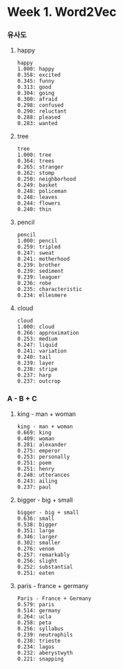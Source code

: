 # Week 1. Word2Vec

### 유사도

1. happy

   ```
   happy
   1.000: happy
   0.358: excited
   0.345: funny
   0.313: good
   0.304: going
   0.300: afraid
   0.298: confused
   0.290: reluctant
   0.288: pleased
   0.283: wanted
   ```

2. tree

   ```
   tree
   1.000: tree
   0.364: trees
   0.265: stranger
   0.262: stomp
   0.250: neighborhood
   0.249: basket
   0.248: policeman
   0.248: leaves
   0.244: flowers
   0.240: thin
   ```

3. pencil

   ```
   pencil
   1.000: pencil
   0.259: tripled
   0.247: sweat
   0.241: motherhood
   0.239: brother
   0.239: sediment
   0.239: leaguer
   0.236: robe
   0.235: characteristic
   0.234: ellesmere
   ```

4. cloud

   ```
   cloud
   1.000: cloud
   0.266: approximation
   0.253: medium
   0.247: liquid
   0.241: variation
   0.240: tail
   0.239: layer
   0.238: stripe
   0.237: harp
   0.237: outcrop
   ```

### A - B + C

1. king - man + woman

   ```
   king - man + woman
   0.669: king
   0.409: woman
   0.281: alexander
   0.275: emperor
   0.253: personally
   0.251: poem
   0.251: henry
   0.248: utterances
   0.243: ailing
   0.237: paul
   ```

2. bigger - big + small

   ```
   bigger - big + small
   0.636: small
   0.538: bigger
   0.351: large
   0.346: larger
   0.302: smaller
   0.276: venom
   0.257: remarkably
   0.256: slight
   0.252: substantial
   0.251: eaten
   ```

3. paris - france + germany

   ```
   Paris - France + Germany
   0.579: paris
   0.514: germany
   0.264: ucla
   0.258: peta
   0.256: syllabus
   0.239: neutrophils
   0.238: trieste
   0.234: lagos
   0.232: aberystwyth
   0.221: snapping
   ```
